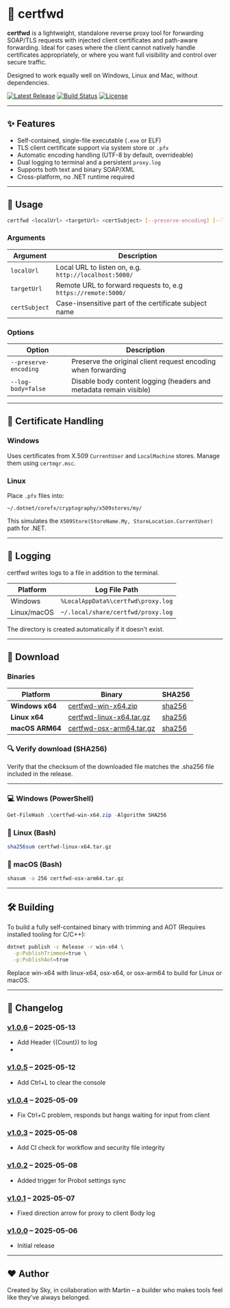 # 🧭 certfwd

**certfwd** is a lightweight, standalone reverse proxy tool for forwarding SOAP/TLS requests with injected client certificates and path-aware forwarding. Ideal for cases where the client cannot natively handle certificates appropriately, or where you want full visibility and control over secure traffic.

Designed to work equally well on Windows, Linux and Mac, without dependencies.

[![Latest Release](https://img.shields.io/github/v/release/bemafred/certfwd?label=release)](https://github.com/bemafred/certfwd/releases)
[![Build Status](https://github.com/bemafred/certfwd/actions/workflows/certfwd-release.yml/badge.svg)](https://github.com/bemafred/certfwd/actions/workflows/certfwd-release.yml)
[![License](https://img.shields.io/github/license/bemafred/certfwd)](https://github.com/bemafred/certfwd/blob/main/LICENSE)

---

## ✨ Features

- Self-contained, single-file executable (`.exe` or ELF)
- TLS client certificate support via system store or `.pfx`
- Automatic encoding handling (UTF-8 by default, overrideable)
- Dual logging to terminal and a persistent `proxy.log`
- Supports both text and binary SOAP/XML
- Cross-platform, no .NET runtime required

---

## 🚀 Usage

```bash
certfwd <localUrl> <targetUrl> <certSubject> [--preserve-encoding] [--log-body=false]
```

### Arguments

| Argument            | Description                                                        |
|---------------------|--------------------------------------------------------------------|
| `localUrl`          | Local URL to listen on, e.g. `http://localhost:5000/`              |
| `targetUrl`         | Remote URL to forward requests to, e.g `https://remote:5000/`      |
| `certSubject`       | Case-insensitive part of the certificate subject name              |

### Options

| Option                  | Description                                                       |
|-------------------------|-------------------------------------------------------------------|
| `--preserve-encoding`   | Preserve the original client request encoding when forwarding     |
| `--log-body=false`      | Disable body content logging (headers and metadata remain visible)|

---

## 🔐 Certificate Handling

### Windows
Uses certificates from X.509 `CurrentUser` and `LocalMachine` stores. Manage them using `certmgr.msc`.

### Linux
Place `.pfx` files into:
```
~/.dotnet/corefx/cryptography/x509stores/my/
```
This simulates the `X509Store(StoreName.My, StoreLocation.CurrentUser)` path for .NET.

---

## 📁 Logging

certfwd writes logs to a file in addition to the terminal.

| Platform   | Log File Path                                         |
|------------|--------------------------------------------------------|
| Windows    | `%LocalAppData%\certfwd\proxy.log`                    |
| Linux/macOS| `~/.local/share/certfwd/proxy.log`                    |

The directory is created automatically if it doesn't exist.

---

## 🔐 Download

### Binaries

| Platform       | Binary | SHA256 | 
|----------------|--------|--------|
| **Windows x64** | [certfwd-win-x64.zip](https://github.com/bemafred/certfwd/releases/latest/download/certfwd-win-x64.zip) | [sha256](https://github.com/bemafred/certfwd/releases/latest/download/certfwd-win-x64.zip.sha256) |
| **Linux x64**   | [certfwd-linux-x64.tar.gz](https://github.com/bemafred/certfwd/releases/latest/download/certfwd-linux-x64.tar.gz) | [sha256](https://github.com/bemafred/certfwd/releases/latest/download/certfwd-linux-x64.tar.gz.sha256) |
| **macOS ARM64** | [certfwd-osx-arm64.tar.gz](https://github.com/bemafred/certfwd/releases/latest/download/certfwd-osx-arm64.tar.gz) | [sha256](https://github.com/bemafred/certfwd/releases/latest/download/certfwd-osx-arm64.tar.gz.sha256) |


### 🔍 Verify download (SHA256)

Verify that the checksum of the downloaded file matches the .sha256 file included in the release.

---

### 💻 Windows (PowerShell)

```powershell
Get-FileHash .\certfwd-win-x64.zip -Algorithm SHA256
```

### 🐧 Linux (Bash)

```bash
sha256sum certfwd-linux-x64.tar.gz
```

### 🍎 macOS (Bash)

```bash
shasum -a 256 certfwd-osx-arm64.tar.gz
```

---

## 🛠 Building

To build a fully self-contained binary with trimming and AOT (Requires installed tooling for C/C++):

```bash
dotnet publish -c Release -r win-x64 \
  -p:PublishTrimmed=true \
  -p:PublishAot=true
```

Replace win-x64 with linux-x64, osx-x64, or osx-arm64 to build for Linux or macOS.

---

## 🧾 Changelog

### [v1.0.6](https://github.com/bemafred/certfwd/releases/tag/v1.0.6) – 2025-05-13
- Add Header ({Count}) to log
- 
### [v1.0.5](https://github.com/bemafred/certfwd/releases/tag/v1.0.5) – 2025-05-12
- Add Ctrl+L to clear the console

### [v1.0.4](https://github.com/bemafred/certfwd/releases/tag/v1.0.4) – 2025-05-09
- Fix Ctrl+C problem, responds but hangs waiting for input from client

### [v1.0.3](https://github.com/bemafred/certfwd/releases/tag/v1.0.3) – 2025-05-08
- Add CI check for workflow and security file integrity

### [v1.0.2](https://github.com/bemafred/certfwd/releases/tag/v1.0.2) – 2025-05-08
- Added trigger for Probot settings sync
  
### [v1.0.1](https://github.com/bemafred/certfwd/releases/tag/v1.0.1) – 2025-05-07
- Fixed direction arrow for proxy to client Body log

### [v1.0.0](https://github.com/bemafred/certfwd/releases/tag/v1.0.0) – 2025-05-06
- Initial release

---

## ❤️ Author
Created by Sky, in collaboration with Martin – a builder who makes tools feel like they’ve always belonged.



